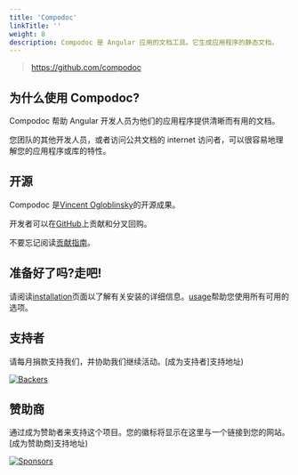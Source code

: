 ```yaml
---
title: 'Compodoc'
linkTitle: ''
weight: 8
description: Compodoc 是 Angular 应用的文档工具。它生成应用程序的静态文档。
---
```


> https://github.com/compodoc

## 为什么使用 Compodoc?

Compodoc 帮助 Angular 开发人员为他们的应用程序提供清晰而有用的文档。

您团队的其他开发人员，或者访问公共文档的 internet 访问者，可以很容易地理解您的应用程序或库的特性。

## 开源

Compodoc 是[Vincent Ogloblinsky](http://www.vincentogloblinsky.com)的开源成果。

开发者可以在[GitHub](https://github.com/compodoc/compodoc)上贡献和分叉回购。

不要忘记阅读[贡献指南](https://github.com/compodoc/compodoc/blob/master/CONTRIBUTING.md)。

## 准备好了吗?走吧!

请阅读[installation](./installation.md)页面以了解有关安装的详细信息。[usage](./usage.md)帮助您使用所有可用的选项。

## 支持者

请每月捐款支持我们，并协助我们继续活动。[成为支持者]支持地址)

[![Backers][backers-image]][support-url]

## 赞助商

通过成为赞助者来支持这个项目。您的徽标将显示在这里与一个链接到您的网站。[成为赞助商]支持地址)

[![Sponsors][sponsors-image]][support-url]

[support-url]: https://opencollective.com/compodoc#support
[backers-image]: https://opencollective.com/compodoc/backers.svg
[sponsors-image]: https://opencollective.com/compodoc/sponsor.svg
